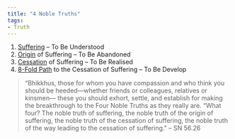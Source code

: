 ```yaml
---
title: "4 Noble Truths"
tags:
- Truth
---
```


1. [Suffering](4%20Noble%20Truths/Suffering.md) – To Be Understood
2. [Origin](4%20Noble%20Truths/Origin.md) of Suffering – To Be Abandoned
3. [Cessation](4%20Noble%20Truths/Cessation.md) of Suffering – To Be Realised
4. [8-Fold Path](4%20Noble%20Truths/8-Fold%20Path.md) to the Cessation of Suffering – To Be Develop


> “Bhikkhus, those for whom you have compassion and who think you should be heeded—whether friends or colleagues, relatives or kinsmen— these you should exhort, settle, and establish for making the breakthrough to the Four Noble Truths as they really are.
> “What four? The noble truth of suffering, the noble truth of the origin of suffering, the noble truth of the cessation of suffering, the noble truth of the way leading to the cessation of suffering."
> – SN 56.26
